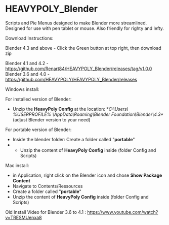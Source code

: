 # HEAVYPOLY_Blender

Scripts and Pie Menus designed to make Blender more streamlined.  Designed for use with pen tablet or mouse.  Also friendly for righty and lefty.


Download Instructions:

Blender 4.3 and above - Click the Green button at top right, then download zip

Blender 4.1 and 4.2 -https://github.com/Renart84/HEAVYPOLY_Blender/releases/tag/v1.0.0
Blender 3.6 and 4.0 - https://github.com/HEAVYPOLY/HEAVYPOLY_Blender/releases



Windows install:

For installed version of  Blender:  
- Unzip the **HeavyPoly Config** at the location: **C:\Users\ %USERPROFILE% \AppData\Roaming\Blender Foundation\Blender\4.3\** (adjust Blender version to your need)

For portable version of Blender:
- Inside the blender folder: Create a folder called "**portable**"
- - Unzip the content of **HeavyPoly Config** inside (folder Config and Scripts)



Mac install:

- in Application, right click on the Blender icon and chose **Show Package Content**
- Navigate to Contents/Ressources
- Create a folder called "**portable**"
- Unzip the content of **HeavyPoly Config** inside (folder Config and Scripts)


Old Install Video  for Blender 3.6 to 4.1 :  https://www.youtube.com/watch?v=TRESMUenxa8
